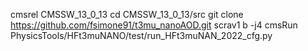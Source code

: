 cmsrel CMSSW_13_0_13
cd CMSSW_13_0_13/src
git clone https://github.com/fsimone91/t3mu_nanoAOD.git
scrav1 b -j4
cmsRun PhysicsTools/HFt3muNANO/test/run_HFt3muNAN_2022_cfg.py


